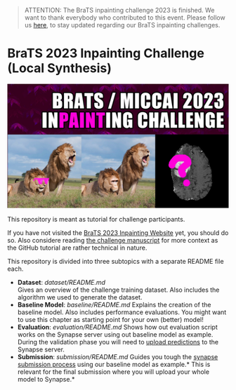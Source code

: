 > ATTENTION: The BraTS inpainting challenge 2023 is finished. We want to thank everybody who contributed to this event. Please follow us [here](https://x.com/BraTS_inpaint), to stay updated regarding our BraTS inpainting challenges.

# BraTS 2023 Inpainting Challenge (Local Synthesis)

![Figure: Challenge Thumbnail](figure_challenge.jpeg "Challenge Thumbnail")

This repository is meant as tutorial for challenge participants. 

If you have not visited the [BraTS 2023 Inpainting Website](https://www.synapse.org/#!Synapse:syn51156910/wiki/622357) yet, you should do so. Also considere reading [the challenge manuscript](https://arxiv.org/abs/2305.08992) for more context as the GitHub tutorial are rather technical in nature.

This repository is divided into three subtopics with a separate README file each.
- **Dataset**: *dataset/README.md*  
    Gives an overview of the challenge training dataset. Also includes the algorithm we used to generate the dataset.
- **Baseline Model**: *baseline/README.md*
    Explains the creation of the baseline model. Also includes performance evaluations. You might want to use this chapter as starting point for your own (better) model!
- **Evaluation**: *evaluation/README.md*
    Shows how out evaluation script works on the Synapse server using out baseline model as example. During the validation phase you will need to [upload predictions](https://www.synapse.org/#!Synapse:syn51156910/wiki/622349) to the Synapse server.
- **Submission**: *submission/README.md*
    Guides you tough the [synapse submission process](https://www.synapse.org/#!Synapse:syn51156910/wiki/622349) using our baseline model as example.\* This is relevant for the final submission where you will upload your whole model to Synapse.\*
